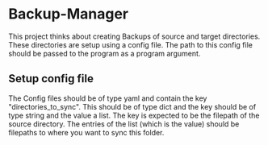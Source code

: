 # Backup-Manager

This project thinks about creating Backups of source and target directories. These directories are setup using a config file. The path to this config file should be passed to the program as a program argument.

## Setup config file
The Config files should be of type yaml and contain the key "directories_to_sync". This should be of type dict and the key should be of type string and the value a list.
The key is expected to be the filepath of the source directory. The entries of the list (which is the value) should be filepaths to where you want to sync this folder.